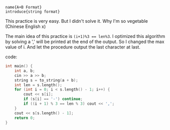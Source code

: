 ```
name{A+B Format}
introduce{string format}
```

This practice is very easy. But I didn't solve it. Why I'm so vegetable (Chinese English x)

The main idea of this practice is `(i+1)%3 == len%3`.
I optimized this algorithm by solving a ',' will be printed at the end of the output. So I changed the max value of i. And let the procedure output the last character at last.

code:
```cpp
int main() {
    int a, b;
    cin >> a >> b;
    string s = to_string(a + b);
    int len = s.length();
    for (int i = 0; i < s.length() - 1; i++) {
        cout << s[i];
        if (s[i] == '-') continue;
        if ((i + 1) % 3 == len % 3) cout << ',';
    }
    cout << s[s.length() - 1];
    return 0;
}
``` 